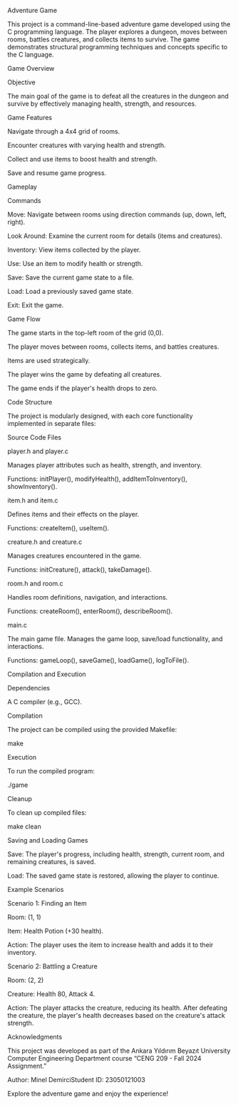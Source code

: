 Adventure Game

This project is a command-line-based adventure game developed using the C programming language. The player explores a dungeon, moves between rooms, battles creatures, and collects items to survive. The game demonstrates structural programming techniques and concepts specific to the C language.

Game Overview

Objective

The main goal of the game is to defeat all the creatures in the dungeon and survive by effectively managing health, strength, and resources.

Game Features

Navigate through a 4x4 grid of rooms.

Encounter creatures with varying health and strength.

Collect and use items to boost health and strength.

Save and resume game progress.

Gameplay

Commands

Move: Navigate between rooms using direction commands (up, down, left, right).

Look Around: Examine the current room for details (items and creatures).

Inventory: View items collected by the player.

Use: Use an item to modify health or strength.

Save: Save the current game state to a file.

Load: Load a previously saved game state.

Exit: Exit the game.

Game Flow

The game starts in the top-left room of the grid (0,0).

The player moves between rooms, collects items, and battles creatures.

Items are used strategically.

The player wins the game by defeating all creatures.

The game ends if the player's health drops to zero.

Code Structure

The project is modularly designed, with each core functionality implemented in separate files:

Source Code Files

player.h and player.c

Manages player attributes such as health, strength, and inventory.

Functions: initPlayer(), modifyHealth(), addItemToInventory(), showInventory().

item.h and item.c

Defines items and their effects on the player.

Functions: createItem(), useItem().

creature.h and creature.c

Manages creatures encountered in the game.

Functions: initCreature(), attack(), takeDamage().

room.h and room.c

Handles room definitions, navigation, and interactions.

Functions: createRoom(), enterRoom(), describeRoom().

main.c

The main game file. Manages the game loop, save/load functionality, and interactions.

Functions: gameLoop(), saveGame(), loadGame(), logToFile().

Compilation and Execution

Dependencies

A C compiler (e.g., GCC).

Compilation

The project can be compiled using the provided Makefile:

make

Execution

To run the compiled program:

./game

Cleanup

To clean up compiled files:

make clean

Saving and Loading Games

Save: The player's progress, including health, strength, current room, and remaining creatures, is saved.

Load: The saved game state is restored, allowing the player to continue.

Example Scenarios

Scenario 1: Finding an Item

Room: (1, 1)

Item: Health Potion (+30 health).

Action: The player uses the item to increase health and adds it to their inventory.

Scenario 2: Battling a Creature

Room: (2, 2)

Creature: Health 80, Attack 4.

Action: The player attacks the creature, reducing its health. After defeating the creature, the player's health decreases based on the creature's attack strength.

Acknowledgments

This project was developed as part of the Ankara Yıldırım Beyazıt University Computer Engineering Department course “CENG 209 - Fall 2024 Assignment.”

Author: Minel DemirciStudent ID: 23050121003

Explore the adventure game and enjoy the experience!

